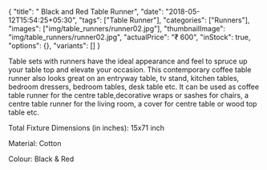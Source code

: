 {
    "title": " Black and Red Table Runner",
    "date": "2018-05-12T15:54:25+05:30",
    "tags": ["Table Runner"],
    "categories": ["Runners"],
    "images": ["img/table_runners/runner02.jpg"],
    "thumbnailImage": "img/table_runners/runner02.jpg",
    "actualPrice": "₹ 600",
    "inStock": true,
    "options": {},
    "variants": []
}

Table sets with runners have the ideal appearance and feel to spruce up your table top and elevate your occasion. This contemporary coffee table runner also looks great on an entryway table, tv stand, kitchen tables, bedroom dressers, bedroom tables, desk table etc. It can be used as coffee table runner for the centre table,decorative wraps or sashes for chairs, a centre table runner for the living room, a cover for centre table or wood top table etc.

Total Fixture Dimensions (in inches): 15x71 inch

Material: Cotton

Colour: Black & Red


